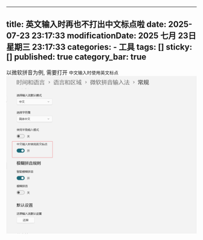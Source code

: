 
---
title: 英文输入时再也不打出中文标点啦
date: 2025-07-23 23:17:33
modificationDate: 2025 七月 23日 星期三 23:17:33
categories: 
	- 工具
tags: []
sticky: []
published: true
category_bar: true
---
以微软拼音为例, 需要打开 `中文输入时使用英文标点`
![](../../imgs/Pasted%20image%2020250723231812.png)